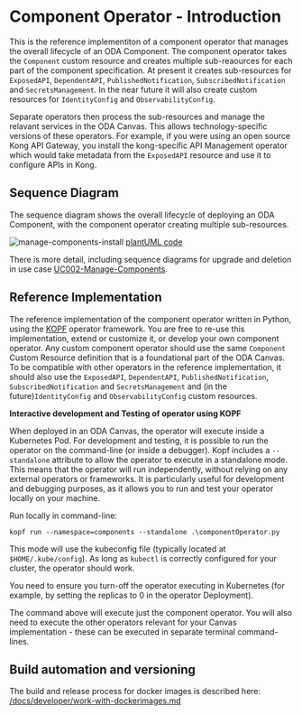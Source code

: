# Component Operator - Introduction

This is the reference implementiton of a component operator that manages the overall lifecycle of an ODA Component. The component operator takes the `Component` custom resource and creates multiple sub-reaources for each part of the component specification. At present it creates sub-resources for `ExposedAPI`, `DependentAPI`, `PublishedNotification`, `SubscribedNotification` and `SecretsManagement`. In the near future it will also create custom resources for `IdentityConfig` and `ObservabilityConfig`.

Separate operators then process the sub-resources and manage the relavant services in the ODA Canvas. This allows technology-specific versions of these operators. For example, if you were using an open source Kong API Gateway, you install the kong-specific API Management operator which would take metadata from the `ExposedAPI` resource and use it to configure APIs in Kong.


## Sequence Diagram

The sequence diagram shows the overall lifecycle of deploying an ODA Component, with the component operator creating multiple sub-resources.

![manage-components-install](http://www.plantuml.com/plantuml/proxy?cache=no&src=https://raw.githubusercontent.com/tmforum-oda/oda-canvas/main/usecase-library/pumlFiles/manage-components-install.puml)
[plantUML code](pumlFiles/manage-components-install.puml)

There is more detail, including sequence diagrams for upgrade and deletion in use case [UC002-Manage-Components](../../../usecase-library/UC002-Manage-Components.md).



## Reference Implementation

The reference implementation of the component operator written in Python, using the [KOPF](https://kopf.readthedocs.io/) operator framework. You are free to re-use this implementation, extend or customize it, or develop your own component operator. Any custom component operator should use the same `Component` Custom Resource definition that is a foundational part of the ODA Canvas. To be compatible with other operators in the reference implementation, it should also use the `ExposedAPI`, `DependentAPI`, `PublishedNotification`, `SubscribedNotification` and `SecretsManagement` and (in the future)`IdentityConfig` and `ObservabilityConfig` custom resources. 


**Interactive development and Testing of operator using KOPF**

When deployed in an ODA Canvas, the operator will execute inside a Kubernetes Pod. For development and testing, it is possible to run the operator on the command-line (or inside a debugger). Kopf includes a `--standalone` attribute to allow the operator to execute in a standalone mode. This means that the operator will run independently, without relying on any external operators or frameworks. It is particularly useful for development and debugging purposes, as it allows you to run and test your operator locally on your machine.

Run locally in command-line: 
```
kopf run --namespace=components --standalone .\componentOperator.py
```

This mode will use the kubeconfig file (typically located at `$HOME/.kube/config`). As long as `kubectl` is correctly configured for your cluster, the operator should work. 

You need to ensure you turn-off the operator executing in Kubernetes (for example, by setting the replicas to 0 in the operator Deployment).

The command above will execute just the component operator. You will also need to execute the other operators relevant for your Canvas implementation - these can be executed in separate terminal command-lines.


## Build automation and versioning

The build and release process for docker images is described here:
[/docs/developer/work-with-dockerimages.md](/docs/developer/work-with-dockerimages.md)


  
